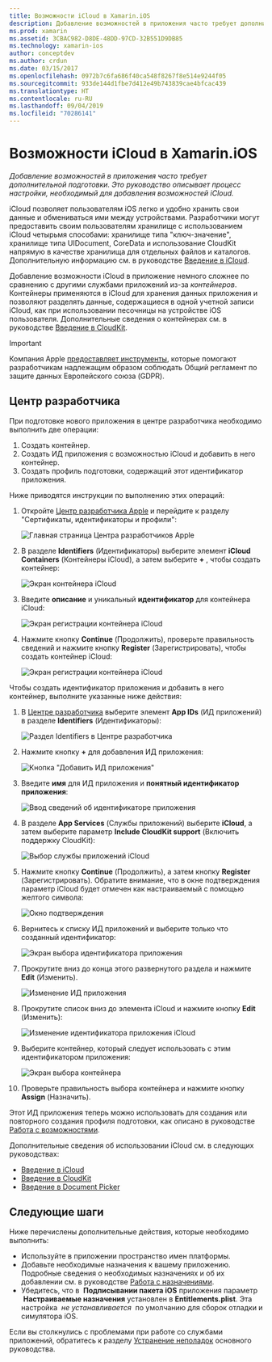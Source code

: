 ```yaml
---
title: Возможности iCloud в Xamarin.iOS
description: Добавление возможностей в приложения часто требует дополнительной подготовки. Это руководство описывает процесс настройки, необходимый для добавления возможностей iCloud.
ms.prod: xamarin
ms.assetid: 3CBAC982-D8DE-48DD-97CD-32B551D9DB85
ms.technology: xamarin-ios
author: conceptdev
ms.author: crdun
ms.date: 03/15/2017
ms.openlocfilehash: 0972b7c6fa686f40ca548f8267f8e514e9244f05
ms.sourcegitcommit: 933de144d1fbe7d412e49b743839cae4bfcac439
ms.translationtype: HT
ms.contentlocale: ru-RU
ms.lasthandoff: 09/04/2019
ms.locfileid: "70286141"
---
```

# <a name="icloud-capabilities-in-xamarinios"></a>Возможности iCloud в Xamarin.iOS

_Добавление возможностей в приложения часто требует дополнительной подготовки. Это руководство описывает процесс настройки, необходимый для добавления возможностей iCloud._

iCloud позволяет пользователям iOS легко и удобно хранить свои данные и обмениваться ими между устройствами. Разработчики могут предоставить своим пользователям хранилище с использованием iCloud четырьмя способами: хранилище типа "ключ-значение", хранилище типа UIDocument, CoreData и использование CloudKit напрямую в качестве хранилища для отдельных файлов и каталогов. Дополнительную информацию см. в руководстве [Введение в iCloud](~/ios/data-cloud/introduction-to-icloud.md).

Добавление возможности iCloud в приложение немного сложнее по сравнению с другими службами приложений из-за _контейнеров_. Контейнеры применяются в iCloud для хранения данных приложения и позволяют разделять данные, содержащиеся в одной учетной записи iCloud, как при использовании песочницы на устройстве iOS пользователя. Дополнительные сведения о контейнерах см. в руководстве [Введение в CloudKit](~/ios/data-cloud/intro-to-cloudkit.md).

> [!IMPORTANT]
> Компания Apple [предоставляет инструменты](https://developer.apple.com/support/allowing-users-to-manage-data/), которые помогают разработчикам надлежащим образом соблюдать Общий регламент по защите данных Европейского союза (GDPR).

<a name="icloud-developer-center" />

## <a name="developer-center"></a>Центр разработчика

При подготовке нового приложения в центре разработчика необходимо выполнить две операции:

1. Создать контейнер.
2. Создать ИД приложения с возможностью iCloud и добавить в него контейнер.
3. Создать профиль подготовки, содержащий этот идентификатор приложения.

Ниже приводятся инструкции по выполнению этих операций:

1. Откройте [Центр разработчика Apple](https://developer.apple.com/account/) и перейдите к разделу "Сертификаты, идентификаторы и профили": 
    
     ![Главная страница Центра разработчиков Apple](icloud-capabilities-images/image22.png)

2. В разделе **Identifiers** (Идентификаторы) выберите элемент **iCloud Containers** (Контейнеры iCloud), а затем выберите **+** , чтобы создать контейнер:  
    
    ![Экран контейнера iCloud](icloud-capabilities-images/image23.png)

3. Введите **описание** и уникальный **идентификатор** для контейнера iCloud: 
    
    ![Экран регистрации контейнера iCloud](icloud-capabilities-images/image24.png)

4. Нажмите кнопку **Continue** (Продолжить), проверьте правильность сведений и нажмите кнопку **Register** (Зарегистрировать), чтобы создать контейнер iCloud:  
    
    ![Экран регистрации контейнера iCloud](icloud-capabilities-images/image25.png)

Чтобы создать идентификатор приложения и добавить в него контейнер, выполните указанные ниже действия:

1. В [Центре разработчика](https://developer.apple.com/account/) выберите элемент **App IDs** (ИД приложений) в разделе **Identifiers** (Идентификаторы): 
    
    ![Раздел Identifiers в Центре разработчика](icloud-capabilities-images/image26.png)

2. Нажмите кнопку **+** для добавления ИД приложения: 
    
    ![Кнопка "Добавить ИД приложения"](icloud-capabilities-images/image27.png)

3. Введите **имя** для ИД приложения и **понятный идентификатор приложения**:
    
    ![Ввод сведений об идентификаторе приложения](icloud-capabilities-images/image28.png)

4. В разделе **App Services** (Службы приложений) выберите **iCloud**, а затем выберите параметр **Include CloudKit support** (Включить поддержку CloudKit):
    
    ![Выбор службы приложений iCloud](icloud-capabilities-images/image29.png)

5. Нажмите кнопку **Continue** (Продолжить), а затем кнопку **Register** (Зарегистрировать). Обратите внимание, что в окне подтверждения параметр iCloud будет отмечен как настраиваемый с помощью желтого символа:   
    
    ![Окно подтверждения](icloud-capabilities-images/image30.png)

6. Вернитесь к списку ИД приложений и выберите только что созданный идентификатор: 
    
    ![Экран выбора идентификатора приложения](icloud-capabilities-images/image31.png)

7. Прокрутите вниз до конца этого развернутого раздела и нажмите **Edit** (Изменить).
    
    ![Изменение ИД приложения](icloud-capabilities-images/image32.png)

8. Прокрутите список вниз до элемента iCloud и нажмите кнопку **Edit** (Изменить):  
    
    ![Изменение идентификатора приложения iCloud](icloud-capabilities-images/image33.png)

9. Выберите контейнер, который следует использовать с этим идентификатором приложения:  
    
    ![Экран выбора контейнера](icloud-capabilities-images/image34.png)

10. Проверьте правильность выбора контейнера и нажмите кнопку **Assign** (Назначить).
 
Этот ИД приложения теперь можно использовать для создания или повторного создания профиля подготовки, как описано в руководстве [Работа с возможностями](~/ios/deploy-test/provisioning/capabilities/index.md). 

Дополнительные сведения об использовании iCloud см. в следующих руководствах:

* [Введение в iCloud](~/ios/data-cloud/introduction-to-icloud.md)
* [Введение в CloudKit](~/ios/data-cloud/intro-to-cloudkit.md)
* [Введение в Document Picker](~/ios/platform/document-picker.md)

## <a name="next-steps"></a>Следующие шаги
 
Ниже перечислены дополнительные действия, которые необходимо выполнить:

* Используйте в приложении пространство имен платформы.
* Добавьте необходимые назначения к вашему приложению. Подробные сведения о необходимых назначениях и об их добавлении см. в руководстве [Работа с назначениями](~/ios/deploy-test/provisioning/entitlements.md).
* Убедитесь, что в  **Подписывании пакета iOS** приложения параметр  **Настраиваемые назначения** установлен в **Entitlements.plist**. Эта настройка  _не устанавливается_  по умолчанию для сборок отладки и симулятора iOS.

Если вы столкнулись с проблемами при работе со службами приложений, обратитесь к разделу [Устранение неполадок](~/ios/deploy-test/provisioning/capabilities/index.md) основного руководства.
